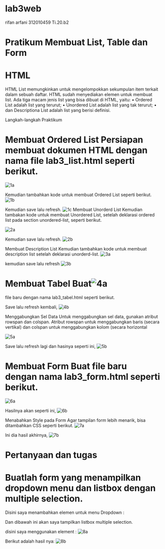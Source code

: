 # lab3web
rifan arfani
312010459
Ti.20.b2



# Pratikum Membuat List, Table dan Form
# HTML
HTML List memungkinkan untuk mengelompokkan sekumpulan item terkait dalam sebuah daftar. HTML sudah menyediakan elemen untuk membuat list. Ada tiga macam jenis list yang bisa dibuat di HTML, yaitu: • Ordered List adalah list yang terurut; • Unordered List adalah list yang tak terurut; • dan Descriptiona List adalah list yang berisi definisi.

Langkah-langkah Praktikum
# Membuat Ordered List Persiapan membuat dokumen HTML dengan nama file lab3_list.html seperti berikut.
![1a](https://user-images.githubusercontent.com/72736888/160544251-89c5cf88-8d33-485c-8d2e-581ea47d627b.jpg)

Kemudian tambahkan kode untuk membuat Ordered List seperti berikut.
![1b](https://user-images.githubusercontent.com/72736888/160544332-91ca30d0-5c50-4a97-8b9b-e5f3ac7d9e15.jpg)

Kemudian save lalu refresh.
![1c](https://user-images.githubusercontent.com/72736888/160544368-53645060-f979-4d12-baae-8bb33edfd303.jpg)
Membuat Unorderd List Kemudian tambakan kode untuk membuat Unordered List, setelah deklarasi ordered list pada section unordered-list, seperti berikut.

![2a](https://user-images.githubusercontent.com/72736888/160544416-9582046c-9e4e-4f0a-982b-ebcc39cd1cb9.jpg)
 
Kemudian save lalu refresh.
![2b](https://user-images.githubusercontent.com/72736888/160544585-771f5d68-723d-4f90-9f08-26678c2c97ad.jpg)

Membuat Description List Kemudian tambahkan kode untuk membuat description list setelah deklarasi unorderd-list. 
![3a](https://user-images.githubusercontent.com/72736888/160544652-8b4b4fdf-43be-4af4-8f03-2d0956524889.jpg)

kemudian save lalu refresh
![3b](https://user-images.githubusercontent.com/72736888/160544851-da20a456-2736-44d5-924f-99f654bbc35d.jpg)



# Membuat Tabel Buat![4a](https://user-images.githubusercontent.com/72736888/160544890-8918a904-cefb-49db-8084-f5800a4947a2.jpg)
 file baru dengan nama lab3_tabel.html seperti berikut. 

Save lalu refresh kembali, 
![4b](https://user-images.githubusercontent.com/72736888/160544922-f5e8194e-a6de-40b5-bf14-b2803cb17766.jpg)

Menggabungkan Sel Data Untuk menggabungkan sel data, gunakan atribut rowspan dan colspan. Atribut rowspan untuk menggabungkan baris (secara vertikal) dan colspan untuk menggabungkan kolom (secara horizontal

 ![5a](https://user-images.githubusercontent.com/72736888/160545022-b0bd4d57-4788-4424-b230-084a9f8ba2ca.jpg)


Save lalu refresh lagi dan hasinya seperti ini, 
![5b](https://user-images.githubusercontent.com/72736888/160545057-effdab3f-d232-4eb1-82f3-ec62ef39172e.jpg)

# Membuat Form Buat file baru dengan nama lab3_form.html seperti berikut.
![6a](https://user-images.githubusercontent.com/72736888/160545083-f9b83a22-7208-44da-8e05-d040098a7ad2.jpg)

Hasilnya akan seperti ini, 
![6b](https://user-images.githubusercontent.com/72736888/160545125-4b7af4a8-9bf3-4318-9991-ca9d97b926e7.jpg)


Menabahkan Style pada Form Agar tampilan form lebih menarik, bisa ditambahkan CSS seperti berikut. 
![7a](https://user-images.githubusercontent.com/72736888/160545179-e026e706-ee6b-432f-9e83-db401eb6aa8d.jpg)

Ini dia hasil akhirnya, 
![7b](https://user-images.githubusercontent.com/72736888/160545218-7bf46ad4-399b-4af0-8e4f-216cf9486495.jpg)

# Pertanyaan dan tugas
# Buatlah form yang menampilkan dropdown menu dan listbox dengan multiple selection.
Disini saya menambahkan elemen untuk menu Dropdown :

Dan dibawah ini akan saya tampilkan listbox multiple selection.

disini saya menggunakan element :
![8a](https://user-images.githubusercontent.com/72736888/160545271-1c513663-c85c-4213-8538-c5402de4e91c.jpg)



Berikut adalah hasil nya:
![8b](https://user-images.githubusercontent.com/72736888/160545309-12b9650a-0dae-4f92-a4f7-3840c8353e34.jpg)

